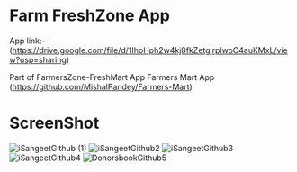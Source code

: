 # Farm FreshZone App
App link:-(https://drive.google.com/file/d/1IhoHph2w4kj8fkZetgjrplwoC4auKMxL/view?usp=sharing)


Part of FarmersZone-FreshMart App 
Farmers Mart App (https://github.com/MishalPandey/Farmers-Mart)


# ScreenShot
![iSangeetGithub (1)](https://github.com/MishalPandey/Farm-FreshZone/assets/91657594/aab9367b-361e-4445-a15a-a82c16b381e7)
![iSangeetGithub2](https://github.com/MishalPandey/Farm-FreshZone/assets/91657594/0ec18301-44d3-4ff4-a364-fc912b2c3184)
![iSangeetGithub3](https://github.com/MishalPandey/Farm-FreshZone/assets/91657594/653bf8cb-d4da-41b6-ae12-474c27ffa88b)
![iSangeetGithub4](https://github.com/MishalPandey/Farm-FreshZone/assets/91657594/d6acc06c-4a54-4e4b-b7e3-0bbd464d0f5d)
![DonorsbookGithub5](https://github.com/MishalPandey/Farm-FreshZone/assets/91657594/18750585-8b2d-4a52-bb14-d4560903473c)
